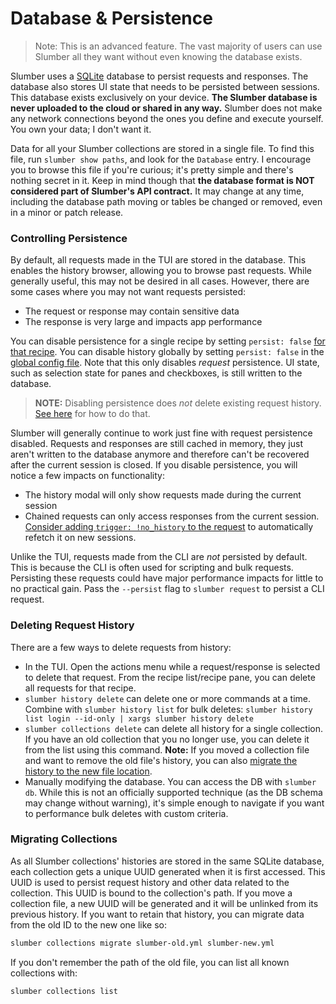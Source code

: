 # Database & Persistence

> Note: This is an advanced feature. The vast majority of users can use Slumber all they want without even knowing the database exists.

Slumber uses a [SQLite](https://www.sqlite.org/) database to persist requests and responses. The database also stores UI state that needs to be persisted between sessions. This database exists exclusively on your device. **The Slumber database is never uploaded to the cloud or shared in any way.** Slumber does not make any network connections beyond the ones you define and execute yourself. You own your data; I don't want it.

Data for all your Slumber collections are stored in a single file. To find this file, run `slumber show paths`, and look for the `Database` entry. I encourage you to browse this file if you're curious; it's pretty simple and there's nothing secret in it. Keep in mind though that **the database format is NOT considered part of Slumber's API contract.** It may change at any time, including the database path moving or tables be changed or removed, even in a minor or patch release.

### Controlling Persistence

By default, all requests made in the TUI are stored in the database. This enables the history browser, allowing you to browse past requests. While generally useful, this may not be desired in all cases. However, there are some cases where you may not want requests persisted:

- The request or response may contain sensitive data
- The response is very large and impacts app performance

You can disable persistence for a single recipe by setting `persist: false` [for that recipe](../api/request_collection/request_recipe.md#recipe-fields). You can disable history globally by setting `persist: false` in the [global config file](../api/configuration/index.md). Note that this only disables _request_ persistence. UI state, such as selection state for panes and checkboxes, is still written to the database.

> **NOTE:** Disabling persistence does _not_ delete existing request history. [See here](#deleting-request-history) for how to do that.

Slumber will generally continue to work just fine with request persistence disabled. Requests and responses are still cached in memory, they just aren't written to the database anymore and therefore can't be recovered after the current session is closed. If you disable persistence, you will notice a few impacts on functionality:

- The history modal will only show requests made during the current session
- Chained requests can only access responses from the current session. [Consider adding `trigger: !no_history` to the request](../api/request_collection/chain_source.md#chain-request-trigger) to automatically refetch it on new sessions.

Unlike the TUI, requests made from the CLI are _not_ persisted by default. This is because the CLI is often used for scripting and bulk requests. Persisting these requests could have major performance impacts for little to no practical gain. Pass the `--persist` flag to `slumber request` to persist a CLI request.

### Deleting Request History

There are a few ways to delete requests from history:

- In the TUI. Open the actions menu while a request/response is selected to delete that request. From the recipe list/recipe pane, you can delete all requests for that recipe.
- `slumber history delete` can delete one or more commands at a time. Combine with `slumber history list` for bulk deletes: `slumber history list login --id-only | xargs slumber history delete`
- `slumber collections delete` can delete all history for a single collection. If you have an old collection that you no longer use, you can delete it from the list using this command. **Note:** If you moved a collection file and want to remove the old file's history, you can also [migrate the history to the new file location](#migrating-collections).
- Manually modifying the database. You can access the DB with `slumber db`. While this is not an officially supported technique (as the DB schema may change without warning), it's simple enough to navigate if you want to performance bulk deletes with custom criteria.

### Migrating Collections

As all Slumber collections' histories are stored in the same SQLite database, each collection gets a unique UUID generated when it is first accessed. This UUID is used to persist request history and other data related to the collection. This UUID is bound to the collection's path. If you move a collection file, a new UUID will be generated and it will be unlinked from its previous history. If you want to retain that history, you can migrate data from the old ID to the new one like so:

```sh
slumber collections migrate slumber-old.yml slumber-new.yml
```

If you don't remember the path of the old file, you can list all known collections with:

```sh
slumber collections list
```
